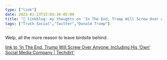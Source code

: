 ```yaml
---
type: ["link"]
date: 2023-01-23T15:03:34-05:00
title: "🔗 linkblog: my thoughts on 'In The End, Trump Will Screw Over Anyone: Including His ‘Own’ Social Media Company | Techdirt'"
tags: ["Truth Social","Twitter","Donald Trump"]
---
```

Welp, all the more reason to leave birdsite behind.  
 

[link to 'In The End, Trump Will Screw Over Anyone: Including His ‘Own’ Social Media Company | Techdirt'](https://www.techdirt.com/2023/01/23/in-the-end-trump-will-screw-over-anyone-including-his-own-social-media-company/)
